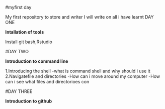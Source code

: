 #myfirst day

My first repository to store and writer
I will write on all i have learnt 
DAY ONE

**Intallation of tools**

Install git bash,Rstudio

#DAY TWO

**Introduction to command line**

1.Introducing the shell
-what is command shell and why should i use it
2.Navigatefile and directories
-How can i move around my computer
-How can i see what files and directorioes con

 #DAY THREE

**Introduction to github**
